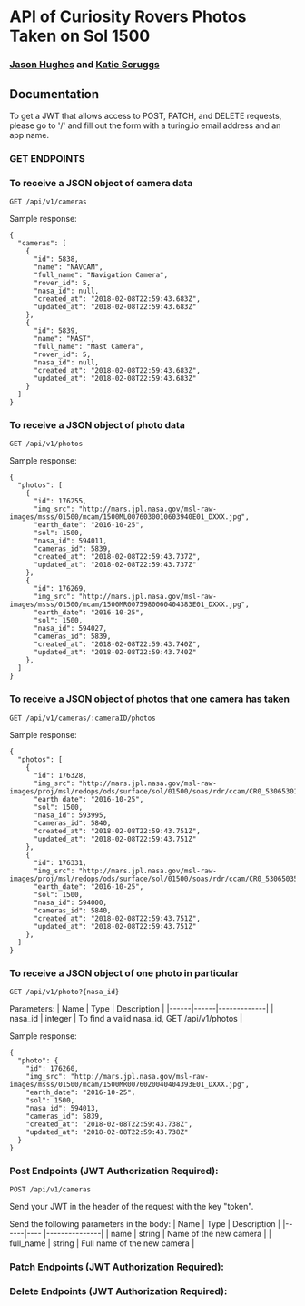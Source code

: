 # API of Curiosity Rovers Photos Taken on Sol 1500
### [Jason Hughes](https://github.com/jasonhughes1) and [Katie Scruggs](https://github.com/katiescruggs)

## Documentation

To get a JWT that allows access to POST, PATCH, and DELETE requests, please go to '/' and fill out the form with a turing.io email address and an app name.

### GET ENDPOINTS
### To receive a JSON object of camera data
`GET /api/v1/cameras`

Sample response: 
```
{
  "cameras": [
    {
      "id": 5838,
      "name": "NAVCAM",
      "full_name": "Navigation Camera",
      "rover_id": 5,
      "nasa_id": null,
      "created_at": "2018-02-08T22:59:43.683Z",
      "updated_at": "2018-02-08T22:59:43.683Z"
    },
    {
      "id": 5839,
      "name": "MAST",
      "full_name": "Mast Camera",
      "rover_id": 5,
      "nasa_id": null,
      "created_at": "2018-02-08T22:59:43.683Z",
      "updated_at": "2018-02-08T22:59:43.683Z"
    }
  ]
}   
```
### To receive a JSON object of photo data
`GET /api/v1/photos`

Sample response:
```
{
  "photos": [
    {
      "id": 176255,
      "img_src": "http://mars.jpl.nasa.gov/msl-raw-images/msss/01500/mcam/1500ML0076030010603940E01_DXXX.jpg",
      "earth_date": "2016-10-25",
      "sol": 1500,
      "nasa_id": 594011,
      "cameras_id": 5839,
      "created_at": "2018-02-08T22:59:43.737Z",
      "updated_at": "2018-02-08T22:59:43.737Z"
    },
    {
      "id": 176269,
      "img_src": "http://mars.jpl.nasa.gov/msl-raw-images/msss/01500/mcam/1500MR0075980060404383E01_DXXX.jpg",
      "earth_date": "2016-10-25",
      "sol": 1500,
      "nasa_id": 594027,
      "cameras_id": 5839,
      "created_at": "2018-02-08T22:59:43.740Z",
      "updated_at": "2018-02-08T22:59:43.740Z"
    },
  ]
}
```

### To receive a JSON object of photos that one camera has taken
`GET /api/v1/cameras/:cameraID/photos`

Sample response:
```
{
  "photos": [
    {
      "id": 176328,
      "img_src": "http://mars.jpl.nasa.gov/msl-raw-images/proj/msl/redops/ods/surface/sol/01500/soas/rdr/ccam/CR0_530653019PRC_F0582136CCAM02500L1.PNG",
      "earth_date": "2016-10-25",
      "sol": 1500,
      "nasa_id": 593995,
      "cameras_id": 5840,
      "created_at": "2018-02-08T22:59:43.751Z",
      "updated_at": "2018-02-08T22:59:43.751Z"
    },
    {
      "id": 176331,
      "img_src": "http://mars.jpl.nasa.gov/msl-raw-images/proj/msl/redops/ods/surface/sol/01500/soas/rdr/ccam/CR0_530650354PRC_F0582136CCAM01500L1.PNG",
      "earth_date": "2016-10-25",
      "sol": 1500,
      "nasa_id": 594000,
      "cameras_id": 5840,
      "created_at": "2018-02-08T22:59:43.751Z",
      "updated_at": "2018-02-08T22:59:43.751Z"
    },
  ]
}
```

### To receive a JSON object of one photo in particular
`GET /api/v1/photo?{nasa_id}`

Parameters:
| Name | Type | Description |
|------|------|-------------|
| nasa_id | integer | To find a valid nasa_id, GET /api/v1/photos |

Sample response: 
```
{
  "photo": {
    "id": 176260,
    "img_src": "http://mars.jpl.nasa.gov/msl-raw-images/msss/01500/mcam/1500MR0076020040404393E01_DXXX.jpg",
    "earth_date": "2016-10-25",
    "sol": 1500,
    "nasa_id": 594013,
    "cameras_id": 5839,
    "created_at": "2018-02-08T22:59:43.738Z",
    "updated_at": "2018-02-08T22:59:43.738Z"
  }
}
```

### Post Endpoints (JWT Authorization Required):
`POST /api/v1/cameras`

Send your JWT in the header of the request with the key "token".

Send the following parameters in the body:
| Name | Type | Description |
|------|---- |---------------|
| name | string | Name of the new camera |
| full_name | string | Full name of the new camera |

### Patch Endpoints (JWT Authorization Required):

### Delete Endpoints (JWT Authorization Required):
